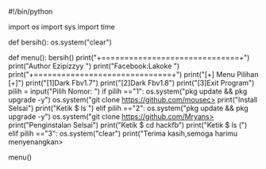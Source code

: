 #!/bin/python

import os
import sys
import time

def bersih():
    os.system("clear")

def menu():
    bersih()
    print("+==============================+")
    print("Author Ezipizzyy ")
    print("Facebook:Lakoke ")
    print("+==============================+")
    print("[+] Menu Pilihan [+]")
    print("[1]Dark Fbv1.7")
    print("[2]Dark Fbv1.8")
    print("[3]Exit Program")
    pilih = input("Pilih Nomor: ")
    if pilih =="1":
       os.system("pkg update && pkg upgrade -y")
       os.system("git clone https://github.com/mousec>
       print("Install Selsai")
       print("Ketik $ ls ")
    elif pilih =="2":
       os.system("pkg update && pkg upgrade -y")
       os.system("git clone https://github.com/Mryans>
       print("Penginstalan Selsai")
       print("Ketik $ cd hackfb")
       print("Ketik $ ls (")
    elif pilih =="3":
       os.system("clear")
       print("Terima kasih,semoga harimu menyenangkan>


menu()

